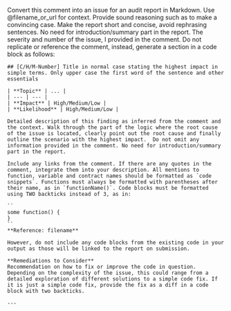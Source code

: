 Convert this comment into an issue for an audit report in Markdown. Use @filename_or_url for context. Provide sound reasoning such as to make a convincing case. Make the report short and concise, avoid rephrasing sentences. No need for introduction/summary part in the report. The severity and number of the issue, I provided in the comment. Do not replicate or reference the comment, instead, generate a section in a code block as follows:  
  
```  
## [C/H/M-Number] Title in normal case stating the highest impact in simple terms. Only upper case the first word of the sentence and other essentials

| **Topic** | ... |
| --- | --- |
| **Impact** | High/Medium/Low |
| **Likelihood** | High/Medium/Low |

Detailed description of this finding as inferred from the comment and the context. Walk through the part of the logic where the root cause of the issue is located, clearly point out the root cause and finally outline the scenario with the highest impact.  Do not omit any information provided in the comment. No need for introduction/summary part in the report.

Include any links from the comment. If there are any quotes in the comment, integrate them into your description. All mentions to function, variable and contract names should be formatted as `code snippets`. Functions must always be formatted with parentheses after their name, as in `functionName()`. Code blocks must be formatted using TWO backticks instead of 3, as in:

``
some function() {
}
``
**Reference: filename**

However, do not include any code blocks from the existing code in your output as those will be linked to the report on submission.

**Remediations to Consider** 
Recommendation on how to fix or improve the code in question. Depending on the complexity of the issue, this could range from a detailed exploration of different solutions to a simple code fix. If it is just a simple code fix, provide the fix as a diff in a code block with two backticks.  
  
---

```
